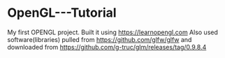 # OpenGL---Tutorial
My first OPENGL project. Built it using https://learnopengl.com 
Also used software(libraries) pulled from https://github.com/glfw/glfw and downloaded from https://github.com/g-truc/glm/releases/tag/0.9.8.4
